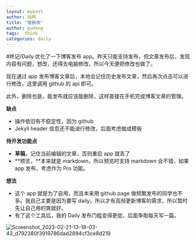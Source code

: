 ```yaml
---
layout: mypost
author: 咕咚
title: "增删改"
author: gudong
tags:  think
categories: daily
---
```


#咚记/Daily 
优化了一下博客发布 app。昨天只能支持发布，但文章发布后，发现内容有问题，想改，还得去电脑修改，所以今天便把修改也做了。

现在通过 app 发布博客文章后，本地会记住历史发布文章，然后再次点击可以进行修改，这里调用 github 的 api 即可。

此外，删除也是，能发布就应该能删除，这样直接在手机完成博客文章的管理。

**缺点**
- ​操作依旧有不稳定性，因为 github
- ​Jekyll  header 信息还不能进行修改，后面考虑做成模板

**待开发功能点**
- ​**草稿**，记住当前编辑的文章，否则重启 app 就丢了
- **​预览，**本来就是 markdown，所以预览时支持 markdown 会不错，如果 app 发布，考虑作为 Pro 功能。

**想法**
- ​这个 app 就是为了自用，而且本来用 github page 做频繁发布的同学也不多。我自己主要是因为要写 daily，所以才有高频更新博客的需求，所以暂时先让自己用的爽就好。
- ​有了这个工具后，我的 Daily 发布门槛变得更低，后面争取每天写一篇。

![Screenshot_2023-02-21-13-18-03-43_d792380f3919786dad2894cf3ce8d219](https://missuo.ru/file/1d5a0ecf610bf01d1fe60.jpg)
